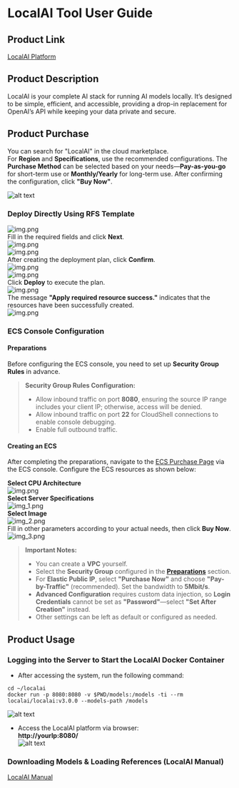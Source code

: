 # LocalAI Tool User Guide  
## Product Link  
[LocalAI Platform](https://marketplace.huaweicloud.com/intl/hidden/contents/a097f0fb-aa22-4ca4-bc22-c6e3faf0c88e)  

## Product Description  
LocalAI is your complete AI stack for running AI models locally. It’s designed to be simple, efficient, and accessible, providing a drop-in replacement for OpenAI’s API while keeping your data private and secure. 

## Product Purchase  
You can search for "LocalAI" in the cloud marketplace.  
For **Region** and **Specifications**, use the recommended configurations. The **Purchase Method** can be selected based on your needs—**Pay-as-you-go** for short-term use or **Monthly/Yearly** for long-term use. After confirming the configuration, click **"Buy Now"**.  

![alt text](./images/image.png)  

### Deploy Directly Using RFS Template  
![img.png](images/img1.png)  
Fill in the required fields and click **Next**.  
![img.png](images/img2.png)  
![img.png](images/img3.png)  
After creating the deployment plan, click **Confirm**.  
![img.png](images/img4.png)  
![img.png](images/img5.png)  
Click **Deploy** to execute the plan.  
![img.png](images/img6.png)  
The message **"Apply required resource success."** indicates that the resources have been successfully created.  
![img.png](images/img7.png)  

### ECS Console Configuration  
#### Preparations  

Before configuring the ECS console, you need to set up **Security Group Rules** in advance.  

> **Security Group Rules Configuration:**  
> - Allow inbound traffic on port **8080**, ensuring the source IP range includes your client IP; otherwise, access will be denied.  
> - Allow inbound traffic on port **22** for CloudShell connections to enable console debugging.  
> - Enable full outbound traffic.  

#### Creating an ECS  

After completing the preparations, navigate to the [ECS Purchase Page](https://support.huaweicloud.com/qs-ecs/ecs_01_0103.html) via the ECS console. Configure the ECS resources as shown below:  

**Select CPU Architecture**  
![img.png](images/img8.png)  
**Select Server Specifications**  
![img_1.png](images/img_1.png)  
**Select Image**  
![img_2.png](images/img_2.png)  
Fill in other parameters according to your actual needs, then click **Buy Now**.  
![img_3.png](images/img_3.png)  

> **Important Notes:**  
> - You can create a **VPC** yourself.  
> - Select the **Security Group** configured in the [**Preparations**](#preparations) section.  
> - For **Elastic Public IP**, select **"Purchase Now"** and choose **"Pay-by-Traffic"** (recommended). Set the bandwidth to **5Mbit/s**.  
> - **Advanced Configuration** requires custom data injection, so **Login Credentials** cannot be set as **"Password"**—select **"Set After Creation"** instead.  
> - Other settings can be left as default or configured as needed.  

## Product Usage  
### Logging into the Server to Start the LocalAI Docker Container  
- After accessing the system, run the following command:  
```shell  
cd ~/localai  
docker run -p 8080:8080 -v $PWD/models:/models -ti --rm localai/localai:v3.0.0 --models-path /models  
```  
![alt text](./images/image.png)  

- Access the LocalAI platform via browser:  
**http://yourIp:8080/**  
![alt text](./images/image2.png)  

### Downloading Models & Loading References (LocalAI Manual)  
[LocalAI Manual](https://localai.io/docs/getting-started/models/)
